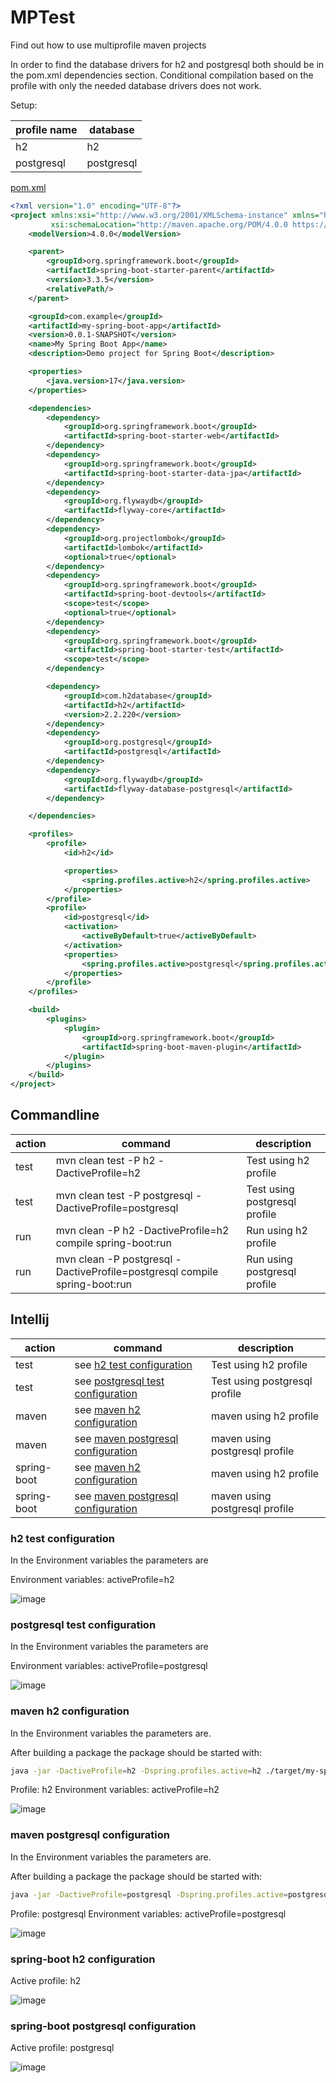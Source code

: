 # MPTest

Find out how to use multiprofile maven projects

In order to find the database drivers for h2 and postgresql both should be in the pom.xml dependencies section.
Conditional compilation based on the profile with only the needed database drivers does not work.

Setup:

| profile name | database   |
|--------------|------------|
| h2           | h2         |
| postgresql   | postgresql |

[pom.xml](./pom.xml)

```xml
<?xml version="1.0" encoding="UTF-8"?>
<project xmlns:xsi="http://www.w3.org/2001/XMLSchema-instance" xmlns="http://maven.apache.org/POM/4.0.0"
         xsi:schemaLocation="http://maven.apache.org/POM/4.0.0 https://maven.apache.org/xsd/maven-4.0.0.xsd">
    <modelVersion>4.0.0</modelVersion>

    <parent>
        <groupId>org.springframework.boot</groupId>
        <artifactId>spring-boot-starter-parent</artifactId>
        <version>3.3.5</version>
        <relativePath/>
    </parent>

    <groupId>com.example</groupId>
    <artifactId>my-spring-boot-app</artifactId>
    <version>0.0.1-SNAPSHOT</version>
    <name>My Spring Boot App</name>
    <description>Demo project for Spring Boot</description>

    <properties>
        <java.version>17</java.version>
    </properties>

    <dependencies>
        <dependency>
            <groupId>org.springframework.boot</groupId>
            <artifactId>spring-boot-starter-web</artifactId>
        </dependency>
        <dependency>
            <groupId>org.springframework.boot</groupId>
            <artifactId>spring-boot-starter-data-jpa</artifactId>
        </dependency>
        <dependency>
            <groupId>org.flywaydb</groupId>
            <artifactId>flyway-core</artifactId>
        </dependency>
        <dependency>
            <groupId>org.projectlombok</groupId>
            <artifactId>lombok</artifactId>
            <optional>true</optional>
        </dependency>
        <dependency>
            <groupId>org.springframework.boot</groupId>
            <artifactId>spring-boot-devtools</artifactId>
            <scope>test</scope>
            <optional>true</optional>
        </dependency>
        <dependency>
            <groupId>org.springframework.boot</groupId>
            <artifactId>spring-boot-starter-test</artifactId>
            <scope>test</scope>
        </dependency>

        <dependency>
            <groupId>com.h2database</groupId>
            <artifactId>h2</artifactId>
            <version>2.2.220</version>
        </dependency>
        <dependency>
            <groupId>org.postgresql</groupId>
            <artifactId>postgresql</artifactId>
        </dependency>
        <dependency>
            <groupId>org.flywaydb</groupId>
            <artifactId>flyway-database-postgresql</artifactId>
        </dependency>

    </dependencies>

    <profiles>
        <profile>
            <id>h2</id>

            <properties>
                <spring.profiles.active>h2</spring.profiles.active>
            </properties>
        </profile>
        <profile>
            <id>postgresql</id>
            <activation>
                <activeByDefault>true</activeByDefault>
            </activation>
            <properties>
                <spring.profiles.active>postgresql</spring.profiles.active>
            </properties>
        </profile>
    </profiles>

    <build>
        <plugins>
            <plugin>
                <groupId>org.springframework.boot</groupId>
                <artifactId>spring-boot-maven-plugin</artifactId>
            </plugin>
        </plugins>
    </build>
</project>
```

## Commandline

| action | command                                                                    | description                   |
|--------|----------------------------------------------------------------------------|-------------------------------|
| test   | mvn clean test -P h2 -DactiveProfile=h2                                    | Test using h2 profile         |
| test   | mvn clean test -P postgresql -DactiveProfile=postgresql                    | Test using postgresql profile |
| run    | mvn clean -P h2 -DactiveProfile=h2 compile spring-boot:run                 | Run using h2 profile          |
| run    | mvn clean -P postgresql -DactiveProfile=postgresql compile spring-boot:run | Run using postgresql profile  |

## Intellij

| action      | command                                                                  | description                    |
|-------------|--------------------------------------------------------------------------|--------------------------------|
| test        | see [h2 test configuration](h2%20test%20configuration)                   | Test using h2 profile          |
| test        | see [postgresql test configuration](postgresql%20test%20configuration)   | Test using postgresql profile  |
| maven       | see [maven h2 configuration](maven%20h2%20configuration)                 | maven using h2 profile         |
| maven       | see [maven postgresql configuration](maven%20postgresql%20configuration) | maven using postgresql profile |
| spring-boot | see [maven h2 configuration](maven%20h2%20configuration)                 | maven using h2 profile         |
| spring-boot | see [maven postgresql configuration](maven%20postgresql%20configuration) | maven using postgresql profile |

### h2 test configuration

In the Environment variables the parameters are

Environment variables: activeProfile=h2

![image](./h2-test-config.png)

### postgresql test configuration

In the Environment variables the parameters are

Environment variables: activeProfile=postgresql

![image](./postgresql-test-conf.png)

### maven h2 configuration

In the Environment variables the parameters are.

After building a package the package should be started with:

```bash
java -jar -DactiveProfile=h2 -Dspring.profiles.active=h2 ./target/my-spring-boot-app-0.0.1-SNAPSHOT.jar
```

Profile: h2
Environment variables: activeProfile=h2

![image](./maven-h2-conf.png)

### maven postgresql configuration

In the Environment variables the parameters are.

After building a package the package should be started with:

```bash
java -jar -DactiveProfile=postgresql -Dspring.profiles.active=postgresql ./target/my-spring-boot-app-0.0.1-SNAPSHOT.jar
```

Profile: postgresql
Environment variables: activeProfile=postgresql

![image](./maven-postgresql-conf.png)

### spring-boot h2 configuration

Active profile: h2

![image](./springboot-h2-conf.png)

### spring-boot postgresql configuration

Active profile: postgresql

![image](./springboot-postgresql-conf.png)